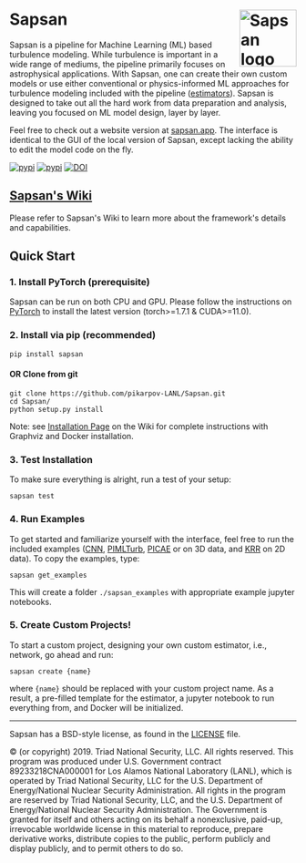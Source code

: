 # Sapsan  <a href="https://sapsan-wiki.github.io/"><img src="https://github.com/pikarpov-LANL/Sapsan/blob/images/docs/images/logo3_black_slim_notitle_whitebg.png?raw=true"  alt="Sapsan logo" align="right" width="100"></a>

Sapsan is a pipeline for Machine Learning (ML) based turbulence modeling. While turbulence is important in a wide range of mediums, the pipeline primarily focuses on astrophysical applications. With Sapsan, one can create their own custom models or use either conventional or physics-informed ML approaches for turbulence modeling included with the pipeline ([estimators](https://sapsan-wiki.github.io/details/estimators/)). Sapsan is designed to take out all the hard work from data preparation and analysis, leaving you focused on ML model design, layer by layer.

Feel free to check out a website version at [sapsan.app](http://sapsan.app). The interface is identical to the GUI of the local version of Sapsan, except lacking the ability to edit the model code on the fly.

[![pypi](https://img.shields.io/pypi/v/sapsan?label=sapsan)](https://pypi.org/project/sapsan/)
[![pypi](https://img.shields.io/pypi/pyversions/sapsan)](https://pypi.org/project/sapsan/)
[![DOI](https://joss.theoj.org/papers/10.21105/joss.03199/status.svg)](https://doi.org/10.21105/joss.03199)

## [Sapsan's Wiki](https://sapsan-wiki.github.io/)

Please refer to Sapsan's Wiki to learn more about the framework's details and capabilities.

## Quick Start

### 1. Install PyTorch (prerequisite)
Sapsan can be run on both CPU and GPU. Please follow the instructions on [PyTorch](https://pytorch.org/get-started/locally/) to install the latest version (torch>=1.7.1 & CUDA>=11.0).

### 2. Install via pip (recommended)
```
pip install sapsan
```

#### OR Clone from git
```
git clone https://github.com/pikarpov-LANL/Sapsan.git
cd Sapsan/
python setup.py install
```

Note: see [Installation Page](https://sapsan-wiki.github.io/overview/installation/) on the Wiki for complete instructions with Graphviz and Docker installation.

### 3. Test Installation

To make sure everything is alright, run a test of your setup:
```
sapsan test
```

### 4. Run Examples

To get started and familiarize yourself with the interface, feel free to run the included examples ([CNN](https://sapsan-wiki.github.io/details/estimators/#convolution-neural-network-cnn), [PIMLTurb](https://sapsan-wiki.github.io/details/estimators/#physics-informed-cnn-for-turbulence-modeling-pimlturb), [PICAE](https://sapsan-wiki.github.io/details/estimators/#physics-informed-convolutional-autoencoder-picae) or on 3D data, and [KRR](https://sapsan-wiki.github.io/details/estimators/#kernel-ridge-regression-krr) on 2D data). To copy the examples, type:
```
sapsan get_examples
```
This will create a folder `./sapsan_examples` with appropriate example jupyter notebooks.

### 5. Create Custom Projects!
To start a custom project, designing your own custom estimator, i.e., network, go ahead and run:
```
sapsan create {name}
```
where `{name}` should be replaced with your custom project name. As a result, a pre-filled template for the estimator, a jupyter notebook to run everything from, and Docker will be initialized.




-------
Sapsan has a BSD-style license, as found in the [LICENSE](https://github.com/pikarpov-LANL/Sapsan/blob/master/LICENSE) file.

© (or copyright) 2019. Triad National Security, LLC. All rights reserved.
This program was produced under U.S. Government contract 89233218CNA000001 for Los Alamos
National Laboratory (LANL), which is operated by Triad National Security, LLC for the U.S.
Department of Energy/National Nuclear Security Administration. All rights in the program are
reserved by Triad National Security, LLC, and the U.S. Department of Energy/National Nuclear
Security Administration. The Government is granted for itself and others acting on its behalf a
nonexclusive, paid-up, irrevocable worldwide license in this material to reproduce, prepare
derivative works, distribute copies to the public, perform publicly and display publicly, and to permit
others to do so.
